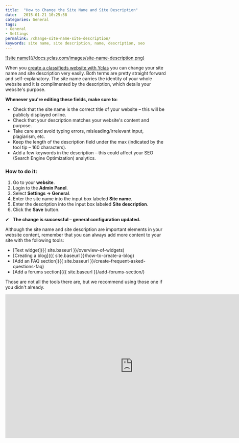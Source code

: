```yaml
---
title:  "How to Change the Site Name and Site Description"
date:   2015-01-21 10:25:58
categories: General
tags: 
- General
- Settings
permalink: /change-site-name-site-description/
keywords: site name, site description, name, description, seo
---
```

<a href="//docs.yclas.com/images/site-name-description.png" class="thumbnail gallery-item" data-gallery>
![site name](//docs.yclas.com/images/site-name-description.png)
</a>

<br>

When you [create a classifieds website with Yclas](http://yclas.com) you can change your site name and site description very easily. Both terms are pretty straight forward and self-explanatory. The site name carries the identity of your whole website and it is complimented by the description, which details your website's purpose.


**Whenever you're editing these fields, make sure to:**

* Check that the site name is the correct title of your website – this will be publicly displayed online.
* Check that your description matches your website's content and purpose.
* Take care and avoid typing errors, misleading/irrelevant input, plagiarism, etc.
* Keep the length of the description field under the max (indicated by the tool tip – 160 characters).
* Add a few keywords in the description – this could affect your SEO (Search Engine Optimization) analytics.

### How to do it:

1. Go to your **website**. 
2. Login to the **Admin Panel**.
3. Select **Settings -> General**.
4. Enter the site name into the input box labeled **Site name**.
5. Enter the description into the input box labeled **Site description**.
6. Click the **Save** button.

✔   **The change is successful – general configuration updated.** 

Although the site name and site description are important elements in your website content, remember that you can always add more content to your site with the following tools: 

* [Text widget]({{ site.baseurl }}/overview-of-widgets)
* [Creating a blog]({{ site.baseurl }}/how-to-create-a-blog)
* [Add an FAQ section]({{ site.baseurl }}/create-frequent-asked-questions-faq)
* [Add a forums section]({{ site.baseurl }}/add-forums-section/)

Those are not all the tools there are, but we recommend using those one if you didn't already. 

<iframe width="800" height="450" src="https://www.youtube.com/embed/NV5OBHlkedQ" frameborder="0" allowfullscreen></iframe>

